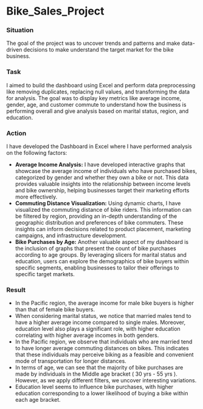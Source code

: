 # Bike_Sales_Project

### Situation

The goal of the project was to uncover trends and patterns and make data-driven decisions to make understand the target market for the bike business.

### Task

I aimed to build the dashboard using Excel and perform data preprocessing like removing duplicates, replacing null values, and transforming the data for analysis. The goal was to display key metrics like average income, gender, age, and customer commute to understand how the business is performing overall and give analysis based on marital status, region, and education.

### Action

I have developed the Dashboard in Excel where I have performed analysis on the following factors:

- **Average Income Analysis:** I have developed interactive graphs that showcase the average income of individuals who have purchased bikes, categorized by gender and whether they own a bike or not. This data provides valuable insights into the relationship between income levels and bike ownership, helping businesses target their marketing efforts more effectively.
- **Commuting Distance Visualization:** Using dynamic charts, I have visualized the commuting distance of bike riders. This information can be filtered by region, providing an in-depth understanding of the geographic distribution and preferences of bike commuters. These insights can inform decisions related to product placement, marketing campaigns, and infrastructure development.
- **Bike Purchases by Age:** Another valuable aspect of my dashboard is the inclusion of graphs that present the count of bike purchases according to age groups. By leveraging slicers for marital status and education, users can explore the demographics of bike buyers within specific segments, enabling businesses to tailor their offerings to specific target markets.

### Result

- In the Pacific region, the average income for male bike buyers is higher than that of female bike buyers.
- When considering marital status, we notice that married males tend to have a higher average income compared to single males. Moreover, education level also plays a significant role, with higher education correlating with higher average incomes in both genders.
- In the Pacific region, we observe that individuals who are married tend to have longer average commuting distances on bikes. This indicates that these individuals may perceive biking as a feasible and convenient mode of transportation for longer distances.
- In terms of age, we can see that the majority of bike purchases are made by individuals in the Middle age bracket ( 30 yrs - 55 yrs ). However, as we apply different filters, we uncover interesting variations.
- Education level seems to influence bike purchases, with higher education corresponding to a lower likelihood of buying a bike within each age bracket.
